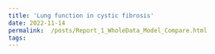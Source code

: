 ```yaml
---
title: 'Lung function in cystic fibrosis'
date: 2022-11-14
permalink:  /posts/Report_1_WholeData_Model_Compare.html
tags:
---
```

